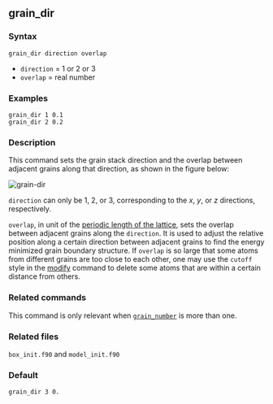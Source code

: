 ## grain_dir

### Syntax

	grain_dir direction overlap

* `direction` = 1 or 2 or 3
* `overlap` = real number

### Examples

	grain_dir 1 0.1
	grain_dir 2 0.2

### Description

This command sets the grain stack direction and the overlap between adjacent grains along that direction, as shown in the figure below:

![grain-dir](fig/grain-dir.jpg)

`direction` can only be 1, 2, or 3, corresponding to the _x_, _y_, or _z_ directions, respectively.

`overlap`, in unit of the [periodic length of the lattice](../chapter8/lattice-space.md), sets the overlap between adjacent grains along the `direction`. It is used to adjust the relative position along a certain direction between adjacent grains to find the energy minimized grain boundary structure. If `overlap` is so large that some atoms from different grains are too close to each other, one may use the `cutoff` style in the [modify](modify.md) command to delete some atoms that are within a certain distance from others.

### Related commands

This command is only relevant when [`grain_number`](grain_num.md) is more than one.

### Related files

`box_init.f90` and `model_init.f90`

### Default

	grain_dir 3 0.